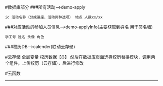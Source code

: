 [comment]: <> (# tmp)

[comment]: <> (## Project setup)

[comment]: <> (```)

[comment]: <> (npm install)

[comment]: <> (```)

[comment]: <> (### Compiles and hot-reloads for development)

[comment]: <> (```)

[comment]: <> (npm run serve)

[comment]: <> (```)

[comment]: <> (### Compiles and minifies for production)

[comment]: <> (```)

[comment]: <> (npm run build)

[comment]: <> (```)

[comment]: <> (### Lints and fixes files)

[comment]: <> (```)

[comment]: <> (npm run lint)

[comment]: <> (```)

[comment]: <> (### Customize configuration)

[comment]: <> (See [Configuration Reference]&#40;https://cli.vuejs.org/config/&#41;.)

#数据库部分
###所有活动-->demo-apply
```angular2html
id 活动名称（分成讲座、活动两种选项） 地点 人数xx/xx 
```
###对应活动的参加人员信息-->demo-applyInfo(主要获取到姓名 用于签名墙)
```angular2html
学工号 姓名 头像 角色
```
###校历DB-->calender(联动云存储)

#云存储
全局变量 校历数据【{}】
然后在数据库页面选择校历替换模块，调用两个组件，上传校历（云存储），后进行修改

#云函数
********
```angular2html

```
<template>
  <el-tooltip effect="dark" :content="isFullscreen ? '退出全屏' : '全屏'" placement="top">
    <svg-icon
      :icon-class="isFullscreen ? 'exit-fullscreen' : 'fullscreen'"
      @click.native="handleFullScreen"
    />
  </el-tooltip>
</template>

<script>
export default {
  name: "Screenfull",
  props: {
    // 需要全屏展示的div元素id
    full_id: {
      type: String,
      default: ""
    }
  },
  data() {
    return {
      isFullscreen: false
    };
  },
  mounted() {
    window.onresize = () => {
      if (!this.checkFull()) {
        this.isFullscreen = false;
      }
    };
    //监听按键事件
    window.addEventListener("keydown", this.KeyDown, true);
  },
  methods: {
    //监听解决F11打开后无法esc退出同时退出全屏的按钮也失效问题。
    KeyDown(event) {
      if (event.keyCode === 122) {
        event.returnValue = false;
        this.handleFullScreen(); //这里是触发全屏的方法
      }
    },
    // 判断是否全屏模式
    checkFull() {
      //判断浏览器是否处于全屏状态 （需要考虑兼容问题）
      //火狐浏览器
      let isFull =
        document.mozFullScreen ||
        document.fullScreen ||
        //谷歌浏览器及Webkit内核浏览器
        document.webkitIsFullScreen ||
        document.webkitRequestFullScreen ||
        document.mozRequestFullScreen ||
        document.msFullscreenEnabled;
      if (isFull === undefined) {
        isFull = false;
      }
      return isFull;
    },
    // 全屏 退出全屏
    handleFullScreen() {
      let element = document.getElementById(this.full_id);
      // 判断是否已经是全屏
      // 如果是全屏，退出
      if (this.isFullscreen) {
        if (document.exitFullscreen) {
          document.exitFullscreen();
        } else if (document.mozCancelFullScreen) {
          document.mozCancelFullScreen();
        } else if (document.webkitCancelFullScreen) {
          document.webkitCancelFullScreen();
        } else if (document.msExitFullscreen) {
          document.msExitFullscreen();
        }
      } else {
        if (element.requestFullscreen) {
          element.requestFullscreen();
        } else if (element.webkitRequestFullScreen) {
          element.webkitRequestFullScreen();
        } else if (element.mozRequestFullScreen) {
          element.mozRequestFullScreen();
        } else if (element.msRequestFullscreen) {
          // IE11
          element.msRequestFullscreen();
        }
      }
      this.isFullscreen = !this.isFullscreen;
    }
  }
};
</script>
